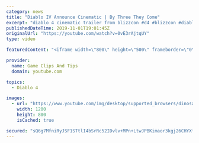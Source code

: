```yaml
---
category: news
title: "Diablo IV Announce Cinematic | By Three They Come"
excerpt: "diablo 4 cinematic trailer from blizzcon #d4 #blizzcon #diablo."
publishedDateTime: 2019-11-01T19:01:45Z
originalUrl: "https://youtube.com/watch?v=0vE3rAjtqUY"
type: video

featuredContent: "<iframe width=\"800\" height=\"500\" frameborder=\"0\" src=\"https://www.youtube.com/embed/0vE3rAjtqUY\" allow=\"accelerometer; autoplay; encrypted-media; gyroscope; picture-in-picture\" allowfullscreen></iframe>"

provider:
  name: Game Clips And Tips
  domain: youtube.com

topics:
  - Diablo 4

images:
  - url: "https://www.youtube.com/img/desktop/supported_browsers/dinosaur.png"
    width: 1200
    height: 800
    isCached: true

secured: "sQ6g7MfniRyJSF1STtlI4bSrRc52IDvlv+MPn+LtwJPBKimaor3kgj26CHYXfKwUJ97WLkJKy4xb00pKNlcYxQTF+qqLT5/4ErECMKpFV4HXt193D0ABKCKKML0Ub8DloRpAZ74sHlIr7sOuLKPOpsLBHIA3Zs2HNmJ1dPlOto0YD8LBUUZHa2yQ7VaGeSkpRC6Bj995E5sKklJDTCnEDIbQ1tVLPW4EQyGo3PMWhGI56ChxDQrlGFoDkbK7gXToYuoFpXG4dQr9eNWs0c8rREWhnFz2wYeocZm0kkABwYC6NFNYV+NBH9HZ1gqy/UDaY29LsO2OutH/WnvbQKZrUT+mJ/SWtggTMTk9rHMTyMYwgrUJMZEGQkD8iIpdMA4wzhppopP+4/K7GfCI4Tzkcg==;yf2kxVwJH2f4/Hy2Wv4W1w=="
---
```


